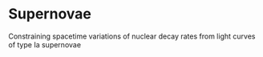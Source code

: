 # Supernovae
Constraining spacetime variations of nuclear decay rates from light curves of type Ia supernovae
